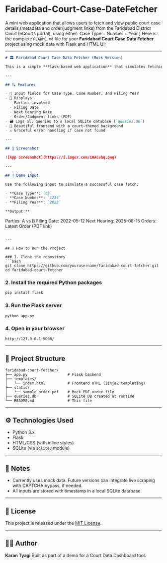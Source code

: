 # Faridabad-Court-Case-DateFetcher
A mini web application that allows users to fetch and view public court case details (metadata and order/judgment links) from the Faridabad District Court (eCourts portal), using either:  Case Type + Number + Year )
Here is the complete `README.md` file for your **Faridabad Court Case Data Fetcher** project using mock data with Flask and HTML UI:

---

```markdown
# 🏛️ Faridabad Court Case Data Fetcher (Mock Version)

This is a simple **Flask-based web application** that simulates fetching public court case details from the **Faridabad District Court (eCourts)**. The app currently uses **mock data** to demonstrate functionality in environments where live scraping may not be feasible.

---

## 🔍 Features

- 🎯 Input fields for Case Type, Case Number, and Filing Year
- 🧾 Displays:
  - Parties involved
  - Filing Date
  - Next Hearing Date
  - Order/Judgment links (PDF)
- 🗃️ Logs all queries to a local SQLite database (`queries.db`)
- 🎨 Beautiful frontend with a court-themed background
- ⚠️ Graceful error handling if case not found

---

## 📸 Screenshot

![App Screenshot](https://i.imgur.com/IOACvhq.png)

---

## 🧪 Demo Input

Use the following input to simulate a successful case fetch:

- **Case Type**: `CS`
- **Case Number**: `1234`
- **Filing Year**: `2022`

**Output:**
```

Parties: A vs B
Filing Date: 2022-05-12
Next Hearing: 2025-08-15
Orders: Latest Order (PDF link)

````

---

## 🚀 How to Run the Project

### 1. Clone the repository
```bash
git clone https://github.com/yourusername/faridabad-court-fetcher.git
cd faridabad-court-fetcher
````

### 2. Install the required Python packages

```bash
pip install flask
```

### 3. Run the Flask server

```bash
python app.py
```

### 4. Open in your browser

```
http://127.0.0.1:5000/
```

---

## 📂 Project Structure

```
faridabad-court-fetcher/
├── app.py                  # Flask backend
├── templates/
│   └── index.html          # Frontend HTML (Jinja2 templating)
├── static/
│   └── sample_order.pdf    # Mock PDF order file
├── queries.db              # SQLite DB created at runtime
└── README.md               # This file
```

---

## ⚙️ Technologies Used

* Python 3.x
* Flask
* HTML/CSS (with inline styles)
* SQLite (via `sqlite3` module)

---

## 📝 Notes

* Currently uses mock data. Future versions can integrate live scraping with CAPTCHA bypass, if needed.
* All inputs are stored with timestamp in a local SQLite database.

---

## 📜 License

This project is released under the [MIT License](LICENSE).

---

## 👨‍💻 Author

**Karan Tyagi**
Built as part of a demo for a Court Data Dashboard tool.
